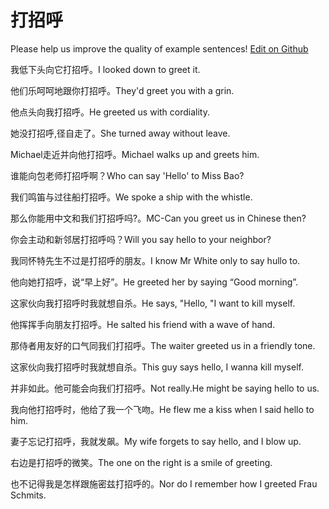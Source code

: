 # 打招呼

Please help us improve the quality of example sentences! [Edit on Github](https://github.com/jiyushe/jiyu-example-sentence-source/blob/main/chinese/dazhaohu.md)

<p><span class="chinese">我低下头向它打招呼。</span><span class="english">I looked down to greet it.</span></p>

<p><span class="chinese">他们乐呵呵地跟你打招呼。</span><span class="english">They'd greet you with a grin.</span></p>

<p><span class="chinese">他点头向我打招呼。</span><span class="english">He greeted us with cordiality.</span></p>

<p><span class="chinese">她没打招呼,径自走了。</span><span class="english">She turned away without leave.</span></p>

<p><span class="chinese">Michael走近并向他打招呼。</span><span class="english">Michael walks up and greets him.</span></p>

<p><span class="chinese">谁能向包老师打招呼啊？</span><span class="english">Who can say 'Hello' to Miss Bao?</span></p>

<p><span class="chinese">我们鸣笛与过往船打招呼。</span><span class="english">We spoke a ship with the whistle.</span></p>

<p><span class="chinese">那么你能用中文和我们打招呼吗?。</span><span class="english">MC-Can you greet us in Chinese then?</span></p>

<p><span class="chinese">你会主动和新邻居打招呼吗？</span><span class="english">Will you say hello to your neighbor?</span></p>

<p><span class="chinese">我同怀特先生不过是打招呼的朋友。</span><span class="english">I know Mr White only to say hullo to.</span></p>

<p><span class="chinese">他向她打招呼，说“早上好”。</span><span class="english">He greeted her by saying “Good morning”.</span></p>

<p><span class="chinese">这家伙向我打招呼时我就想自杀。</span><span class="english">He says, "Hello, "I want to kill myself.</span></p>

<p><span class="chinese">他挥挥手向朋友打招呼。</span><span class="english">He salted his friend with a wave of hand.</span></p>

<p><span class="chinese">那侍者用友好的口气同我们打招呼。</span><span class="english">The waiter greeted us in a friendly tone.</span></p>

<p><span class="chinese">这家伙向我打招呼时我就想自杀。</span><span class="english">This guy says hello, I wanna kill myself.</span></p>

<p><span class="chinese">并非如此。他可能会向我们打招呼。</span><span class="english">Not really.He might be saying hello to us.</span></p>

<p><span class="chinese">我向他打招呼时，他给了我一个飞吻。</span><span class="english">He flew me a kiss when I said hello to him.</span></p>

<p><span class="chinese">妻子忘记打招呼，我就发飙。</span><span class="english">My wife forgets to say hello, and I blow up.</span></p>

<p><span class="chinese">右边是打招呼的微笑。</span><span class="english">The one on the right is a smile of greeting.</span></p>

<p><span class="chinese">也不记得我是怎样跟施密兹打招呼的。</span><span class="english">Nor do I remember how I greeted Frau Schmits.</span></p>

